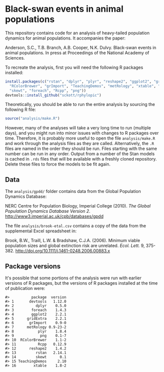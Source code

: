 <!-- README.md is generated from README.Rmd. Please edit that file -->
Black-swan events in animal populations
=======================================

This repository contains code for an analysis of heavy-tailed population dynamics for animal populations. It accompanies the paper:

Anderson, S.C., T.B. Branch, A.B. Cooper, N.K. Dulvy. Black-swan events in animal populations. In press at Proceedings of the National Academy of Sciences.

To recreate the analysis, first you will need the following R packages installed:

``` r
install.packages(c("rstan", "dplyr", "plyr", "reshape2", "ggplot2", "gridExtra", 
  "RColorBrewer", "grImport", "TeachingDemos", "metRology", "xtable", "devtools",
  "skewt", "foreach", "Rcpp", "png"))
devtools::install_github("sckott/rphylopic")
```

Theoretically, you should be able to run the entire analysis by sourcing the following R file:

``` r
source("analysis/make.R")
```

However, many of the analyses will take a very long time to run (multiple days), and you might run into minor issues with changes to R packages over time. Therefore, it is probably more useful to open the file `analysis/make.R` and work through the analysis files as they are called. Alternatively, the `.R` files are named in the order they should be run. Files starting with the same number can be run in any order. Output from a number of the Stan models is cached in `.rds` files that will be available with a freshly cloned repository. Delete these files to force the models to be fit again.

Data
----

The `analysis/gpdd/` folder contains data from the Global Population Dynamics Database:

NERC Centre for Population Biology, Imperial College (2010). *The Global Population Dynamics Database Version 2*. <http://www3.imperial.ac.uk/cpb/databases/gpdd>

The file `analysis/brook-etal.csv` contains a copy of the data from the supplemental Excel spreadsheet in:

Brook, B.W., Traill, L.W. & Bradshaw, C.J.A. (2006). Minimum viable population sizes and global extinction risk are unrelated. *Ecol. Lett.* 9, 375-382. <http://doi.org/10.1111/j.1461-0248.2006.00883.x>

Package versions
----------------

It's possible that some portions of the analysis were run with earlier versions of R packages, but the versions of R packages installed at the time of publication were:

    #>          package  version
    #> 1       devtools   1.12.0
    #> 2          dplyr    0.5.0
    #> 3        foreach    1.4.3
    #> 4        ggplot2    2.2.1
    #> 5      gridExtra    2.2.1
    #> 6       grImport    0.9-0
    #> 7      metRology 0.9-23-2
    #> 8           plyr    1.8.4
    #> 9            png    0.1-7
    #> 10  RColorBrewer    1.1-2
    #> 11          Rcpp   0.12.9
    #> 12      reshape2    1.4.2
    #> 13         rstan   2.14.1
    #> 14         skewt      0.1
    #> 15 TeachingDemos     2.10
    #> 16        xtable    1.8-2
